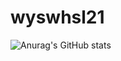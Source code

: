 # wyswhsl21
![Anurag's GitHub stats](https://github-readme-stats.vercel.app/api?username=wyswhsl21&show_icons=true&theme=radical)
